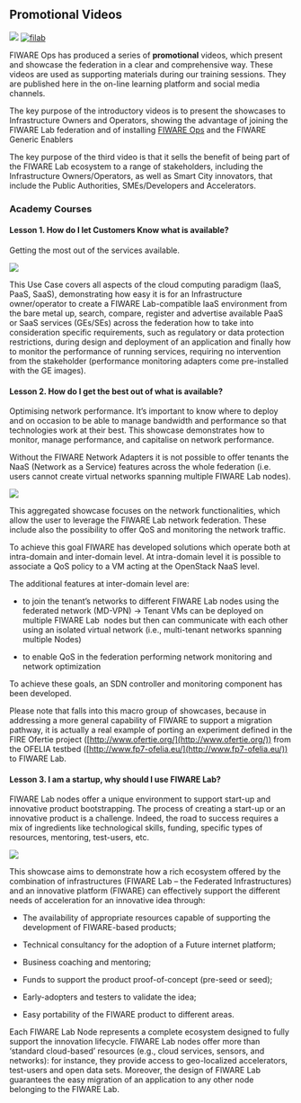 <h2>Promotional Videos</h2>

<!-- textlint-disable terminology -->
<!-- textlint-disable no-dead-link -->

[![](https://nexus.lab.fiware.org/repository/raw/public/badges/chapters/fiware-ops.svg)](https://www.fiware.org/)
[![filab](https://img.shields.io/badge/tag-filab-orange.svg?logo=stackoverflow)](http://stackoverflow.com/questions/tagged/filab)

FIWARE Ops has produced a series of **promotional** videos, which present and showcase the federation in a clear and
comprehensive way. These videos are used as supporting materials during our training sessions. They are published here
in the on-line learning platform and social media channels.

The key purpose of the introductory videos is to present the showcases to Infrastructure Owners and Operators, showing
the advantage of joining the FIWARE Lab federation and of installing
[FIWARE Ops](https://www.fi-xifi.eu/about-xifi/what-is-xifi.html) and the FIWARE Generic Enablers

The key purpose of the third video is that it sells the benefit of being part of the FIWARE Lab ecosystem to a range of
stakeholders, including the Infrastructure Owners/Operators, as well as Smart City innovators, that include the Public
Authorities, SMEs/Developers and Accelerators.

<h3>Academy Courses</h3>

<h4>Lesson 1. How do I let Customers Know what is available?</h4>

Getting the most out of the services available.

[![](http://img.youtube.com/vi/egbSeDHxKgw/0.jpg)](https://www.youtube.com/watch?v=egbSeDHxKgw "What is available?")

This Use Case covers all aspects of the cloud computing paradigm (IaaS, PaaS, SaaS), demonstrating how easy it is for an
Infrastructure owner/operator to create a FIWARE Lab-compatible IaaS environment from the bare metal up, search,
compare, register and advertise available PaaS or SaaS services (GEs/SEs) across the federation how to take into
consideration specific requirements, such as regulatory or data protection restrictions, during design and deployment of
an application and finally how to monitor the performance of running services, requiring no intervention from the
stakeholder (performance monitoring adapters come pre-installed with the GE images).

<h4>Lesson 2. How do I get the best out of what is available?</h4>

Optimising network performance. It’s important to know where to deploy and on occasion to be able to manage bandwidth
and performance so that technologies work at their best. This showcase demonstrates how to monitor, manage performance,
and capitalise on network performance.

Without the FIWARE Network Adapters it is not possible to offer tenants the NaaS (Network as a Service) features across
the whole federation (i.e. users cannot create virtual networks spanning multiple FIWARE Lab nodes).

[![](http://img.youtube.com/vi/iEtOtSHFsuM/0.jpg)](https://www.youtube.com/watch?v=iEtOtSHFsuM "Getting the most from FIWARE Lab")

This aggregated showcase focuses on the network functionalities, which allow the user to leverage the FIWARE Lab network
federation. These include also the possibility to offer QoS and monitoring the network traffic.

To achieve this goal FIWARE has developed solutions which operate both at intra-domain and inter-domain level. At
intra-domain level it is possible to associate a QoS policy to a VM acting at the OpenStack NaaS level.

The additional features at inter-domain level are:

-   to join the tenant’s networks to different FIWARE Lab nodes using the federated network (MD-VPN) -> Tenant VMs can
    be deployed on multiple FIWARE Lab  nodes but then can communicate with each other using an isolated virtual network
    (i.e., multi-tenant networks spanning multiple Nodes)

-   to enable QoS in the federation performing network monitoring and network optimization

To achieve these goals, an SDN controller and monitoring component has been developed.

Please note that falls into this macro group of showcases, because in addressing a more general capability of FIWARE to
support a migration pathway, it is actually a real example of porting an experiment defined in the FIRE Ofertie project
([http://www.ofertie.org/](http://www.ofertie.org/)) from the OFELIA testbed
([http://www.fp7-ofelia.eu/](http://www.fp7-ofelia.eu/)) to FIWARE Lab.

<h4>Lesson 3. I am a startup, why should I use FIWARE Lab?</h4>

FIWARE Lab nodes offer a unique environment to support start-up and innovative product bootstrapping. The process of
creating a start-up or an innovative product is a challenge. Indeed, the road to success requires a mix of ingredients
like technological skills, funding, specific types of resources, mentoring, test-users, etc.

[![](http://img.youtube.com/vi/LH7oaakpte4/0.jpg)](https://www.youtube.com/watch?v=LH7oaakpte4 "Why use FIWARE Lab?")

This showcase aims to demonstrate how a rich ecosystem offered by the combination of infrastructures (FIWARE Lab – the
Federated Infrastructures) and an innovative platform (FIWARE) can effectively support the different needs of
acceleration for an innovative idea through:

-   The availability of appropriate resources capable of supporting the development of FIWARE-based products;

-   Technical consultancy for the adoption of a Future internet platform;

-   Business coaching and mentoring;

-   Funds to support the product proof-of-concept (pre-seed or seed);

-   Early-adopters and testers to validate the idea;

-   Easy portability of the FIWARE product to different areas.

Each FIWARE Lab Node represents a complete ecosystem designed to fully support the innovation lifecycle. FIWARE Lab
nodes offer more than ‘standard cloud-based’ resources (e.g., cloud services, sensors, and networks): for instance, they
provide access to geo-localized accelerators, test-users and open data sets. Moreover, the design of FIWARE Lab
guarantees the easy migration of an application to any other node belonging to the FIWARE Lab.

</section>

